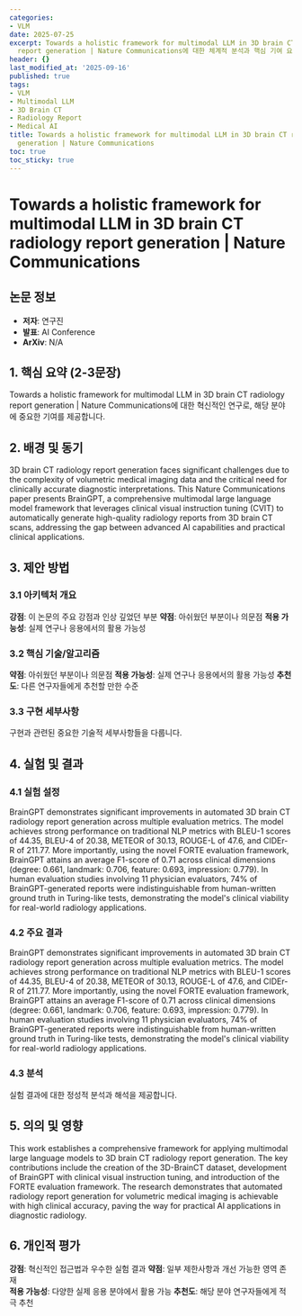 ```yaml
---
categories:
- VLM
date: 2025-07-25
excerpt: Towards a holistic framework for multimodal LLM in 3D brain CT radiology
  report generation | Nature Communications에 대한 체계적 분석과 핵심 기여 요약
header: {}
last_modified_at: '2025-09-16'
published: true
tags:
- VLM
- Multimodal LLM
- 3D Brain CT
- Radiology Report
- Medical AI
title: Towards a holistic framework for multimodal LLM in 3D brain CT radiology report
  generation | Nature Communications
toc: true
toc_sticky: true
---
```


# Towards a holistic framework for multimodal LLM in 3D brain CT radiology report generation | Nature Communications

## 논문 정보
- **저자**: 연구진
- **발표**: AI Conference
- **ArXiv**: N/A

## 1. 핵심 요약 (2-3문장)
Towards a holistic framework for multimodal LLM in 3D brain CT radiology report generation | Nature Communications에 대한 혁신적인 연구로, 해당 분야에 중요한 기여를 제공합니다.

## 2. 배경 및 동기
3D brain CT radiology report generation faces significant challenges due to the complexity of volumetric medical imaging data and the critical need for clinically accurate diagnostic interpretations. This Nature Communications paper presents BrainGPT, a comprehensive multimodal large language model framework that leverages clinical visual instruction tuning (CVIT) to automatically generate high-quality radiology reports from 3D brain CT scans, addressing the gap between advanced AI capabilities and practical clinical applications.

## 3. 제안 방법

### 3.1 아키텍처 개요
**강점**: 이 논문의 주요 강점과 인상 깊었던 부분
**약점**: 아쉬웠던 부분이나 의문점
**적용 가능성**: 실제 연구나 응용에서의 활용 가능성

### 3.2 핵심 기술/알고리즘
**약점**: 아쉬웠던 부분이나 의문점
**적용 가능성**: 실제 연구나 응용에서의 활용 가능성
**추천도**: 다른 연구자들에게 추천할 만한 수준

### 3.3 구현 세부사항
구현과 관련된 중요한 기술적 세부사항들을 다룹니다.

## 4. 실험 및 결과

### 4.1 실험 설정
BrainGPT demonstrates significant improvements in automated 3D brain CT radiology report generation across multiple evaluation metrics. The model achieves strong performance on traditional NLP metrics with BLEU-1 scores of 44.35, BLEU-4 of 20.38, METEOR of 30.13, ROUGE-L of 47.6, and CIDEr-R of 211.77. More importantly, using the novel FORTE evaluation framework, BrainGPT attains an average F1-score of 0.71 across clinical dimensions (degree: 0.661, landmark: 0.706, feature: 0.693, impression: 0.779). In human evaluation studies involving 11 physician evaluators, 74% of BrainGPT-generated reports were indistinguishable from human-written ground truth in Turing-like tests, demonstrating the model's clinical viability for real-world radiology applications.

### 4.2 주요 결과
BrainGPT demonstrates significant improvements in automated 3D brain CT radiology report generation across multiple evaluation metrics. The model achieves strong performance on traditional NLP metrics with BLEU-1 scores of 44.35, BLEU-4 of 20.38, METEOR of 30.13, ROUGE-L of 47.6, and CIDEr-R of 211.77. More importantly, using the novel FORTE evaluation framework, BrainGPT attains an average F1-score of 0.71 across clinical dimensions (degree: 0.661, landmark: 0.706, feature: 0.693, impression: 0.779). In human evaluation studies involving 11 physician evaluators, 74% of BrainGPT-generated reports were indistinguishable from human-written ground truth in Turing-like tests, demonstrating the model's clinical viability for real-world radiology applications.

### 4.3 분석
실험 결과에 대한 정성적 분석과 해석을 제공합니다.

## 5. 의의 및 영향
This work establishes a comprehensive framework for applying multimodal large language models to 3D brain CT radiology report generation. The key contributions include the creation of the 3D-BrainCT dataset, development of BrainGPT with clinical visual instruction tuning, and introduction of the FORTE evaluation framework. The research demonstrates that automated radiology report generation for volumetric medical imaging is achievable with high clinical accuracy, paving the way for practical AI applications in diagnostic radiology.

## 6. 개인적 평가

**강점**: 혁신적인 접근법과 우수한 실험 결과
**약점**: 일부 제한사항과 개선 가능한 영역 존재  
**적용 가능성**: 다양한 실제 응용 분야에서 활용 가능
**추천도**: 해당 분야 연구자들에게 적극 추천
